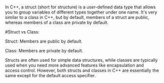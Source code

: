 In C++, a struct (short for structure) is a user-defined data type that allows you to group variables of different types together under one name. It's very similar to a class in C++, but by default, members of a struct are public, whereas members of a class are private by default.

#Struct vs Class:

Struct: Members are public by default.

Class: Members are private by default.

Structs are often used for simple data structures, while classes are typically used when you need more advanced features like encapsulation and access control. However, both structs and classes in C++ are essentially the same except for the default access specifier.
